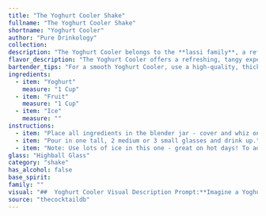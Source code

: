 ```yaml
---
title: "The Yoghurt Cooler Shake"
fullname: "The Yoghurt Cooler Shake"
shortname: "Yoghurt Cooler"
author: "Pure Drinkology"
collection:
description: "The Yoghurt Cooler belongs to the **lassi family**, a refreshing Indian beverage traditionally made with yogurt, water, and spices. This modern twist likely originated in the Western world, incorporating fresh fruit for a contemporary and vibrant flavor profile. "
flavor_description: "The Yoghurt Cooler offers a refreshing, tangy experience. The smooth, creamy yoghurt base provides a gentle acidity, balanced by the sweetness and natural flavors of the chosen fruit. The ice chills the cocktail, creating a smooth, almost sorbet-like texture. The overall taste is light and refreshing, perfect for a warm day or as a palate cleanser. "
bartender_tips: "For a smooth Yoghurt Cooler, use a high-quality, thick yogurt for a creamy base. Blend the fruit thoroughly, straining out any seeds or chunks for a smoother texture.  If using citrus fruits, pre-squeeze the juice and strain it before blending to avoid bitter pith.  Don't over-blend the yogurt, as it can become watery.  Adjust the sweetness to your liking with honey or agave.  Serve over ice, and garnish with fresh fruit for a refreshing finish. "
ingredients:
  - item: "Yoghurt"
    measure: "1 Cup"
  - item: "Fruit"
    measure: "1 Cup"
  - item: "Ice"
    measure: ""
instructions:
  - item: "Place all ingredients in the blender jar - cover and whiz on medium speed until well blended."
  - item: "Pour in one tall, 2 medium or 3 small glasses and drink up."
  - item: "Note: Use lots of ice in this one - great on hot days! To add ice: Remove the center of the cover while the blender is on - drop 3 or 4 ice cubs and blend until they\'re completely crushed."
glass: "Highball Glass"
category: "shake"
has_alcohol: false
base_spirit:
family: ""
visual: "##  Yoghurt Cooler Visual Description Prompt:**Imagine a Yoghurt Cooler. Describe its appearance in detail. Consider:*** **Color:**  What colors are present in the drink? Is it vibrant and colorful, or muted and refreshing? How does the fruit affect the color?* **Texture:** Is it smooth and creamy, or does it have a thicker texture? How does the ice affect the overall consistency?* **Garnish:** What garnishes are used to enhance the visual appeal? Are they simple or elaborate? What colors do they add to the drink? * **Glassware:** What kind of glass is the Yoghurt Cooler served in? Does it enhance the visual experience? * **Overall Impression:**  What is the overall feeling the drink evokes? Is it light and refreshing, or rich and decadent? **Please provide a descriptive text that brings the Yoghurt Cooler to life, using vivid language and imagery.** "
source: "thecocktaildb"
---
```


